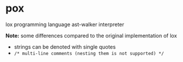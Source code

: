 # pox

lox programming language ast-walker interpreter

**Note:** some differences compared to the original implementation of lox
- strings can be denoted with single quotes
- `/* multi-line comments (nesting them is not supported) */`
